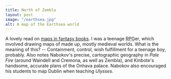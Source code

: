 ```yaml
---
title: North of Zembla
layout: post
image: "/earthsea.jpg"
alt: A map of the Earthsea world
---
```


A lovely read on [maps in fantasy books](https://longreads.com/2017/08/24/fantasy-maps-game-of-thrones/). I was a teenage <abbr title="Role Playing Game">RPG</abbr>er, which involved drawing maps of made up, mostly medieval worlds. What is the meaning of this? -- Containment, control, wish fulfillment for a teenage boy, probably. Also notes Nabokov's precise, cartographic geography in <cite>Pale Fire</cite> (around Waindell and Cremona, as well as Zembla), and Kinbote's handsome, accurate plans of the Onhava palace. Nabokov also encouraged his students to map Dublin when teaching <cite>Ulysses</cite>.
